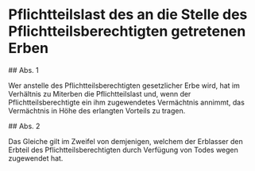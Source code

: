 # Pflichtteilslast des an die Stelle des Pflichtteilsberechtigten getretenen Erben



\#\# Abs. 1

 Wer anstelle des Pflichtteilsberechtigten gesetzlicher Erbe wird, hat im Verhältnis zu Miterben die Pflichtteilslast und, wenn der Pflichtteilsberechtigte ein ihm zugewendetes Vermächtnis annimmt, das Vermächtnis in Höhe des erlangten Vorteils zu tragen.

\#\# Abs. 2

 Das Gleiche gilt im Zweifel von demjenigen, welchem der Erblasser den Erbteil des Pflichtteilsberechtigten durch Verfügung von Todes wegen zugewendet hat. 

